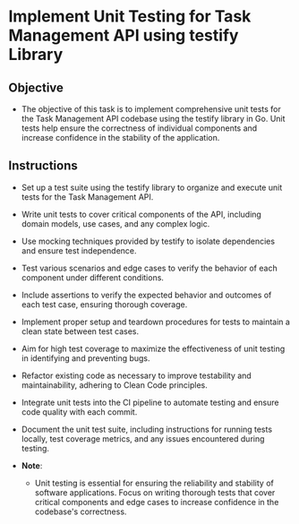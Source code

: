 # Implement Unit Testing for Task Management API using testify Library
## Objective
  - The objective of this task is to implement comprehensive unit tests for the Task Management API codebase using the testify library in Go. Unit tests help ensure the correctness of individual components and increase confidence in the stability of the application.

## Instructions
  - Set up a test suite using the testify library to organize and execute unit tests for the Task Management API.
  - Write unit tests to cover critical components of the API, including domain models, use cases, and any complex logic.
  - Use mocking techniques provided by testify to isolate dependencies and ensure test independence.
  - Test various scenarios and edge cases to verify the behavior of each component under different conditions.
  - Include assertions to verify the expected behavior and outcomes of each test case, ensuring thorough coverage.
  - Implement proper setup and teardown procedures for tests to maintain a clean state between test cases.
  - Aim for high test coverage to maximize the effectiveness of unit testing in identifying and preventing bugs.
  - Refactor existing code as necessary to improve testability and maintainability, adhering to Clean Code principles.
  - Integrate unit tests into the CI pipeline to automate testing and ensure code quality with each commit.
  - Document the unit test suite, including instructions for running tests locally, test coverage metrics, and any issues encountered during testing.

  - **Note**:
    - Unit testing is essential for ensuring the reliability and stability of software applications. Focus on writing thorough tests that cover critical components and edge cases to increase confidence in the codebase's correctness.

